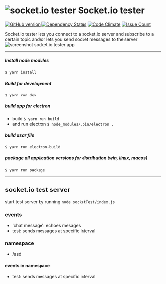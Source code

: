 # ![socket.io tester](https://github.com/AppSaloon/socket.io-tester/raw/master/assets/icon.png) Socket.io tester 

[![GitHub version](https://badge.fury.io/gh/appsaloon%2Fsocket.io-tester.svg)](https://badge.fury.io/gh/appsaloon%2Fsocket.io-tester) [![Dependency Status](https://www.versioneye.com/user/projects/588f5a2f5715cf0034134062/badge.svg?style=flat-square)](https://www.versioneye.com/user/projects/588f5a2f5715cf0034134062) [![Code Climate](https://codeclimate.com/github/AppSaloon/socket.io-tester/badges/gpa.svg)](https://codeclimate.com/github/AppSaloon/socket.io-tester) [![Issue Count](https://codeclimate.com/github/AppSaloon/socket.io-tester/badges/issue_count.svg)](https://codeclimate.com/github/AppSaloon/socket.io-tester)

Socket.io tester lets you connect to a socket.io server and subscribe to a 
certain topic and/or lets you send socket messages to the server
![screenshot socket.io tester app](https://github.com/AppSaloon/socket.io-tester/raw/master/assets/screenshot.png) 

---

##### Install node modules
`$ yarn install`

##### Build for development
`$ yarn run dev`

##### build app for electron
* build
`$ yarn run build`
* and run electron
`$ node_modules/.bin/electron .`

##### build asar file
`$ yarn run electron-build`

##### package all application versions for distribution (win, linux, macos)
`$ yarn run package`

---





## socket.io test server

start test server by running `node socketTest/index.js`

### events
* 'chat message': echoes mesages
* test: sends messages at specific interval

### namespace
* /asd
#### events in namespace
* test: sends messages at specific interval





